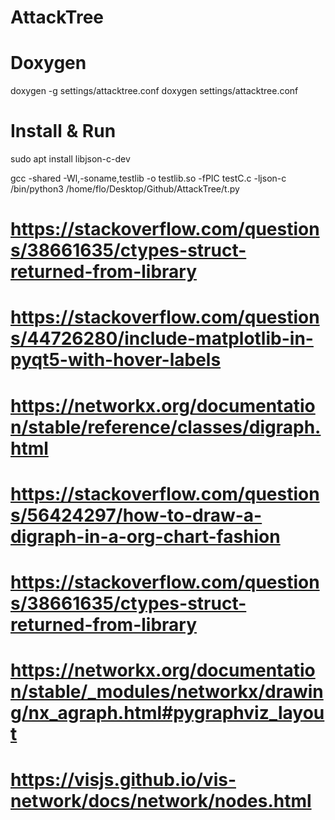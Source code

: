 # AttackTree

# Doxygen
doxygen -g settings/attacktree.conf
doxygen settings/attacktree.conf

# Install & Run

sudo apt install libjson-c-dev

gcc -shared -Wl,-soname,testlib -o testlib.so -fPIC testC.c -ljson-c
/bin/python3 /home/flo/Desktop/Github/AttackTree/t.py

# https://stackoverflow.com/questions/38661635/ctypes-struct-returned-from-library

# https://stackoverflow.com/questions/44726280/include-matplotlib-in-pyqt5-with-hover-labels
# https://networkx.org/documentation/stable/reference/classes/digraph.html
# https://stackoverflow.com/questions/56424297/how-to-draw-a-digraph-in-a-org-chart-fashion
# https://stackoverflow.com/questions/38661635/ctypes-struct-returned-from-library

# https://networkx.org/documentation/stable/_modules/networkx/drawing/nx_agraph.html#pygraphviz_layout
# https://visjs.github.io/vis-network/docs/network/nodes.html